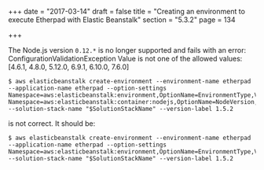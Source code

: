 +++
date = "2017-03-14"
draft = false
title = "Creating an environment to execute Etherpad with Elastic Beanstalk"
section = "5.3.2"
page = 134

+++

The Node.js version `0.12.*` is no longer supported and fails with an error: ConfigurationValidationException Value is not one of the allowed values: [4.6.1, 4.8.0, 5.12.0, 6.9.1, 6.10.0, 7.6.0] 

```
$ aws elasticbeanstalk create-environment --environment-name etherpad --application-name etherpad --option-settings Namespace=aws:elasticbeanstalk:environment,OptionName=EnvironmentType,Value=SingleInstance Namespace=aws:elasticbeanstalk:container:nodejs,OptionName=NodeVersion,Value=0.12.15 --solution-stack-name "$SolutionStackName" --version-label 1.5.2
```

is not correct. It should be:

```
$ aws elasticbeanstalk create-environment --environment-name etherpad --application-name etherpad --option-settings Namespace=aws:elasticbeanstalk:environment,OptionName=EnvironmentType,Value=SingleInstance --solution-stack-name "$SolutionStackName" --version-label 1.5.2
```
